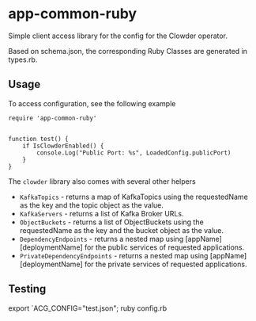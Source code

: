 app-common-ruby
=================

Simple client access library for the config for the Clowder operator.

Based on schema.json, the corresponding Ruby Classes are generated in types.rb.

Usage
-----

To access configuration, see the following example

```
require 'app-common-ruby'


function test() {
    if IsClowderEnabled() {
        console.Log("Public Port: %s", LoadedConfig.publicPort)
    }
}
```

The ``clowder`` library also comes with several other helpers

* ``KafkaTopics`` - returns a map of KafkaTopics using the requestedName
  as the key and the topic object as the value.
* ``KafkaServers`` - returns a list of Kafka Broker URLs.
* ``ObjectBuckets`` - returns a list of ObjectBuckets using the requestedName
  as the key and the bucket object as the value.
* ``DependencyEndpoints`` - returns a nested map using \[appName\]\[deploymentName\] 
  for the public services of requested applications. 
* ``PrivateDependencyEndpoints`` - returns a nested map using \[appName\]\[deploymentName\] 
  for the private services of requested applications.

Testing
-------

export `ACG_CONFIG="test.json"; ruby config.rb
